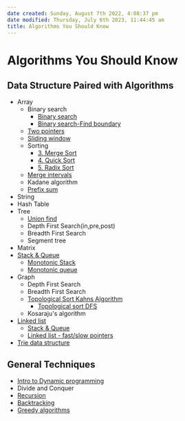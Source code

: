 ```yaml
---
date created: Sunday, August 7th 2022, 4:08:37 pm
date modified: Thursday, July 6th 2023, 11:44:45 am
title: Algorithms You Should Know
---
```


# Algorithms You Should Know

## Data Structure Paired with Algorithms

- Array
	- Binary search
		- [Binary search](Algo/Fundamental%20Algorithms/Searching%20algos/1.%20Binary%20search.md)
		- [Binary search-Find boundary](Algo/Fundamental%20Algorithms/Searching%20algos/2.%20Binary%20search-Find%20boundary.md)
	- [Two pointers](Algo/Fundamental%20Algorithms/Misc/Sub%20Array/Two%20pointers.md)
	- [Sliding window](Algo/Fundamental%20Algorithms/Misc/Sub%20Array/Sliding%20window.md)
	- Sorting
		- [3. Merge Sort](Algo/Fundamental%20Algorithms/Sorting%20algos/3.%20Merge%20Sort.md)
		- [4. Quick Sort](Algo/Fundamental%20Algorithms/Sorting%20algos/4.%20Quick%20Sort.md)
		- [5. Radix Sort](Algo/Fundamental%20Algorithms/Sorting%20algos/5.%20Radix%20Sort.md)
	- [Merge intervals](Algo/Fundamental%20Algorithms/Misc/Intervals/Merge%20intervals.md)
	- Kadane algorithm
	- [Prefix sum](Algo/Fundamental%20Algorithms/Misc/Sub%20Array/Prefix%20sum.md)
- String
- Hash Table
- Tree
	- [Union find](Algo/Tree%20&%20Graph/Tree/Union%20find.md)
	- Depth First Search(in,pre,post)
	- Breadth First Search
	- Segment tree
- Matrix
- [Stack & Queue](Algo/Fundamental%20Algorithms/Linked%20List/Stack%20&%20Queue.md)
	- [Monotonic Stack](Algo/Fundamental%20Algorithms/Misc/Monotonic/Monotonic%20Stack.md)
	- [Monotonic queue](Algo/Fundamental%20Algorithms/Misc/Monotonic/Monotonic%20queue.md)
- Graph
	- Depth First Search
	- Breadth First Search
	- [Topological Sort Kahns Algorithm](Algo/Tree%20&%20Graph/Graph/Topological%20Sort%20Kahns%20Algorithm.md)
		- [Topological sort DFS](Algo/Tree%20&%20Graph/Graph/Topological%20sort%20DFS.md)
	- Kosaraju's algorithm
- [Linked list](Algo/Fundamental%20Algorithms/Linked%20List/Linked%20list.md)
	- [Stack & Queue](Algo/Fundamental%20Algorithms/Linked%20List/Stack%20&%20Queue.md)
	- [Linked list - fast/slow pointers](Algo/Fundamental%20Algorithms/Linked%20List/Linked%20list.md#The%20Runner%20Technique)
- [Trie data structure](Algo/Tree%20&%20Graph/Tree/Trie%20data%20structure.md)

## General Techniques

- [Intro to Dynamic programming](Algo/Fundamental%20Algorithms/Recursion/Intro%20to%20Dynamic%20programming.md)
- Divide and Conquer
- [Recursion](Algo/Fundamental%20Algorithms/Recursion/Recursion.md)
- [Backtracking](Algo/Fundamental%20Algorithms/Recursion/Backtracking.md)
- [Greedy algorithms](Algo/Fundamental%20Algorithms/Greedy%20algorithms.md)
